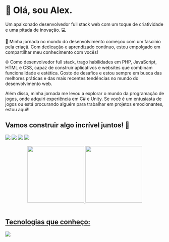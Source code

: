 <div>
    <h1>👋 Olá, sou Alex.  </h1>
    <p>Um apaixonado desenvolvedor full stack web com um toque de criatividade e uma pitada de inovação. 💻</p>
    <p>🚀 Minha jornada no mundo do desenvolvimento começou com um fascínio pela criaçã. Com dedicação e aprendizado contínuo, estou empolgado em compartilhar meu conhecimento com vocês!</p>
    <p>🌐 Como desenvolvedor full stack, trago habilidades em PHP, JavaScript, HTML e CSS, capaz de construir aplicativos e websites que combinam funcionalidade e estética. Gosto de desafios e estou sempre em busca das melhores práticas e das mais recentes tendências no mundo do desenvolvimento web.</p>
    <p> Além disso, minha jornada me levou a explorar o mundo da programação de jogos, onde adquiri experiência em C# e Unity. Se você é um entusiasta de jogos ou está procurando alguém para trabalhar em projetos emocionantes, estou aqui!!</p>
</div>
<div>
    <h2>Vamos construir algo incrível juntos! 🤝</h2>
  <a href="https://www.youtube.com/channel/UCe4X1B93ZYz0SJ6QgFibp4w/videos" target="_blank"><img src="https://img.shields.io/badge/YouTube-FF0000?style=for-the-badge&logo=youtube&logoColor=white" target="_blank"></a>
  <a href="https://www.instagram.com/_alexcodes" target="_blank"><img src="https://img.shields.io/badge/-Instagram-%23E4405F?style=for-the-badge&logo=instagram&logoColor=white" target="_blank"></a>
  <a href = "mailto:oalexsanderm@gmail.com"><img src="https://img.shields.io/badge/-Gmail-%23333?style=for-the-badge&logo=gmail&logoColor=white" target="_blank"></a>
  <a href="https://www.linkedin.com/in/alexsander-mar%C3%A7al-da-silva-6b3b01209" target="_blank"><img src="https://img.shields.io/badge/-LinkedIn-%230077B5?style=for-the-badge&logo=linkedin&logoColor=white" target="_blank"></a>  
</div>
<br>
<div align="center">
  <a href="https://github.com/oaleekis">
  <img height="180em" src="https://github-readme-stats.vercel.app/api?username=oaleekis&show_icons=true&theme=tokyonight&include_all_commits=true&count_private=true"/>
  <img height="180em" src="https://github-readme-stats.vercel.app/api/top-langs/?username=oaleekis&layout=compact&langs_count=7&theme=tokyonight"/>
</div>
<div style="display: inline_block"><br>
    <h2>Tecnologias que conheço:</h2>
    <img src="https://skillicons.dev/icons?i=php,js,html,css,mysql,cs,unity" />
</div>
<br>
<br>

